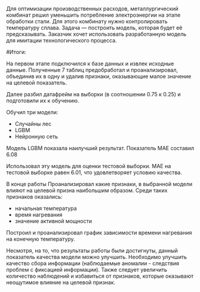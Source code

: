 Для оптимизации производственных расходов, металлургический комбинат решил уменьшить потребление электроэнергии на этапе обработки стали. 
Для этого комбинату нужно контролировать температуру сплава. Задача — построить модель, которая будет её предсказывать. 
Заказчик хочет использовать разработанную модель для имитации технологического процесса.



#Итоги:

На первом этапе подключился к базе данных и извлек исходные данные. Полученные 7 таблиц предобработал и проанализировал, объединив их в одну и удалив признаки, оказывающие малое значение на целевой показатель.

Далее разбил датафрейм на выборки (в соотношении 0.75 к 0.25) и подготовили их к обучению.

Обучил три модели:
- Случайны лес
- LGBM
- Нейронную сеть

Модель LGBM показала наилучший результат. Показатель MAE составил 6.08

Использовал эту модель для оценки тестовой выборки. MAE на тестовой выборке равен 6.01, что удовлетворяет условию качества.

В конце работы Проанализировал какие признаки, в выбранной модели влияют на целевой призна наибольшим образом. Среди таких признаков оказались:
- начальная температура
- время нагревания
- значение активной мощности

Построил и проанализировал график зависимости времени нагревания на конечную температуру.

Несмотря, на то, что результаты работы были достигнуты, данный показатель качества модели можно улучшить. Необходимо улучшить качество сбора информации (наблюдаемые аномалии - следствия проблем с фиксацией информации). Также следует увеличить количество наблюдений и избавиться от признаков, которые оказывают неощутимое влияние на целевой признак.
